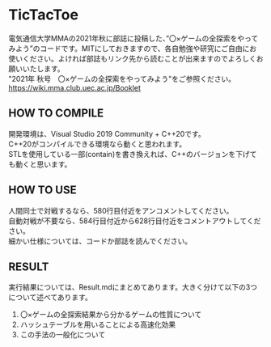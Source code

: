 # TicTacToe
電気通信大学MMAの2021年秋に部誌に投稿した、”〇×ゲームの全探索をやってみよう”のコードです。MITにしておきますので、各自勉強や研究にご自由にお使いください。よければ部誌もリンク先から読むことが出来ますのでよろしくお願いいたします。　  
"2021年 秋号　〇×ゲームの全探索をやってみよう"をご参照ください。  
https://wiki.mma.club.uec.ac.jp/Booklet

## HOW TO COMPILE
開発環境は、Visual Studio 2019 Community + C++20です。  
C++20がコンパイルできる環境なら動くと思われます。  
STLを使用している一部(contain)を書き換えれば、C++のバージョンを下げても動くと思います。  

## HOW TO USE
人間同士で対戦するなら、580行目付近をアンコメントしてください。  
自動対戦が不要なら、584行目付近から628行目付近をコメントアウトしてください。  
細かい仕様については、コードか部誌を読んでください。  

## RESULT
実行結果については、Result.mdにまとめてあります。大きく分けて以下の3つについて述べてあります。

1. 〇×ゲームの全探索結果から分かるゲームの性質について
2. ハッシュテーブルを用いることによる高速化効果
3. この手法の一般化について
